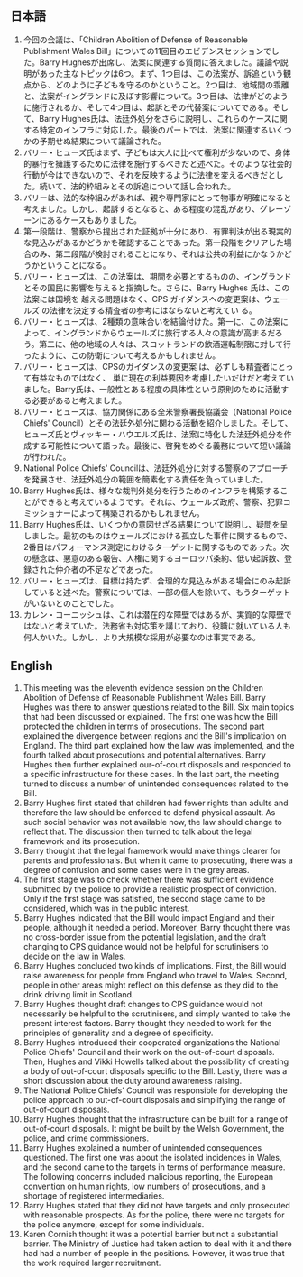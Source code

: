 ## 日本語
1. 今回の会議は、「Children Abolition of Defense of Reasonable Publishment Wales Bill」についての11回目のエビデンスセッションでした。Barry Hughesが出席し、法案に関連する質問に答えました。議論や説明があった主なトピックは6つ。まず、1つ目は、この法案が、訴追という観点から、どのように子どもを守るのかということ。2つ目は、地域間の乖離と、法案がイングランドに及ぼす影響について。3つ目は、法律がどのように施行されるか、そして4つ目は、起訴とその代替案についてである。そして、Barry Hughes氏は、法廷外処分をさらに説明し、これらのケースに関する特定のインフラに対応した。最後のパートでは、法案に関連するいくつかの予期せぬ結果について議論された。
2. バリー・ヒューズ氏はまず、子どもは大人に比べて権利が少ないので、身体的暴行を擁護するために法律を施行するべきだと述べた。そのような社会的行動が今はできないので、それを反映するように法律を変えるべきだとした。続いて、法的枠組みとその訴追について話し合われた。
3. バリーは、法的な枠組みがあれば、親や専門家にとって物事が明確になると考えました。しかし、起訴するとなると、ある程度の混乱があり、グレーゾーンにあるケースもありました。
4. 第一段階は、警察から提出された証拠が十分にあり、有罪判決が出る現実的な見込みがあるかどうかを確認することであった。第一段階をクリアした場合のみ、第二段階が検討されることになり、それは公共の利益にかなうかどうかということになる。
5. バリー・ヒューズは、この法案は、期間を必要とするものの、イングランドとその国民に影響を与えると指摘した。さらに、Barry Hughes 氏は、この法案には国境を 越える問題はなく、CPS ガイダンスへの変更案は、ウェールズ の法律を決定する精査者の参考にはならないと考えてい る。
6. バリー・ヒューズは、2種類の意味合いを結論付けた。第一に、この法案によって、イングランドからウェールズに旅行する人々の意識が高まるだろう。第二に、他の地域の人々は、スコットランドの飲酒運転制限に対して行ったように、この防衛について考えるかもしれません。
7. バリー・ヒューズは、CPSのガイダンスの変更案 は、必ずしも精査者にとって有益なものではなく、 単に現在の利益要因を考慮したいだけだと考えていました。Barry氏は、一般性とある程度の具体性という原則のために活動する必要があると考えました。
8. バリー・ヒューズは、協力関係にある全米警察署長協議会（National Police Chiefs' Council）とその法廷外処分に関わる活動を紹介しました。そして、ヒューズ氏とヴィッキー・ハウエルズ氏は、法案に特化した法廷外処分を作成する可能性について語った。最後に、啓発をめぐる義務について短い議論が行われた。
9. National Police Chiefs' Councilは、法廷外処分に対する警察のアプローチを発展させ、法廷外処分の範囲を簡素化する責任を負っていました。
10. Barry Hughes氏は、様々な裁判外処分を行うためのインフラを構築することができると考えているようです。それは、ウェールズ政府、警察、犯罪コミッショナーによって構築されるかもしれません。
11. Barry Hughes氏は、いくつかの意図せざる結果について説明し、疑問を呈しました。最初のものはウェールズにおける孤立した事件に関するもので、2番目はパフォーマンス測定におけるターゲットに関するものであった。次の懸念は、悪意のある報告、人権に関するヨーロッパ条約、低い起訴数、登録された仲介者の不足などであった。
12. バリー・ヒューズは、目標は持たず、合理的な見込みがある場合にのみ起訴していると述べた。警察については、一部の個人を除いて、もうターゲットがいないとのことでした。
13. カレン・コーニッシュは、これは潜在的な障壁ではあるが、実質的な障壁ではないと考えていた。法務省も対応策を講じており、役職に就いている人も何人かいた。しかし、より大規模な採用が必要なのは事実である。

## English
1. This meeting was the eleventh evidence session on the Children Abolition of Defense of Reasonable Publishment Wales Bill. Barry Hughes was there to answer questions related to the Bill. Six main topics that had been discussed or explained. The first one was how the Bill protected the children in terms of prosecutions. The second part explained the divergence between regions and the Bill's implication on England. The third part explained how the law was implemented, and the fourth talked about prosecutions and potential alternatives. Barry Hughes then further explained our-of-court disposals and responded to a specific infrastructure for these cases. In the last part, the meeting turned to discuss a number of unintended consequences related to the Bill.
2. Barry Hughes first stated that children had fewer rights than adults and therefore the law should be enforced to defend physical assault. As such social behavior was not available now, the law should change to reflect that. The discussion then turned to talk about the legal framework and its prosecution.
3. Barry thought that the legal framework would make things clearer for parents and professionals. But when it came to prosecuting, there was a degree of confusion and some cases were in the grey areas.
4. The first stage was to check whether there was sufficient evidence submitted by the police to provide a realistic prospect of conviction. Only if the first stage was satisfied, the second stage came to be considered, which was in the public interest.
5. Barry Hughes indicated that the Bill would impact England and their people, although it needed a period. Moreover, Barry thought there was no cross-border issue from the potential legislation, and the draft changing to CPS guidance would not be helpful for scrutinisers to decide on the law in Wales.
6. Barry Hughes concluded two kinds of implications. First, the Bill would raise awareness for people from England who travel to Wales. Second, people in other areas might reflect on this defense as they did to the drink driving limit in Scotland.
7. Barry Hughes thought draft changes to CPS guidance would not necessarily be helpful to the scrutinisers, and simply wanted to take the present interest factors. Barry thought they needed to work for the principles of generality and a degree of specificity.
8. Barry Hughes introduced their cooperated organizations the National Police Chiefs' Council and their work on the out-of-court disposals. Then, Hughes and Vikki Howells talked about the possibility of creating a body of out-of-court disposals specific to the Bill. Lastly, there was a short discussion about the duty around awareness raising.
9. The National Police Chiefs' Council was responsible for developing the police approach to out-of-court disposals and simplifying the range of out-of-court disposals.
10. Barry Hughes thought that the infrastructure can be built for a range of out-of-court disposals. It might be built by the Welsh Government, the police, and crime commissioners.
11. Barry Hughes explained a number of unintended consequences questioned. The first one was about the isolated incidences in Wales, and the second came to the targets in terms of performance measure. The following concerns included malicious reporting, the European convention on human rights, low numbers of prosecutions, and a shortage of registered intermediaries.
12. Barry Hughes stated that they did not have targets and only prosecuted with reasonable prospects. As for the police, there were no targets for the police anymore, except for some individuals.
13. Karen Cornish thought it was a potential barrier but not a substantial barrier. The Ministry of Justice had taken action to deal with it and there had had a number of people in the positions. However, it was true that the work required larger recruitment.
